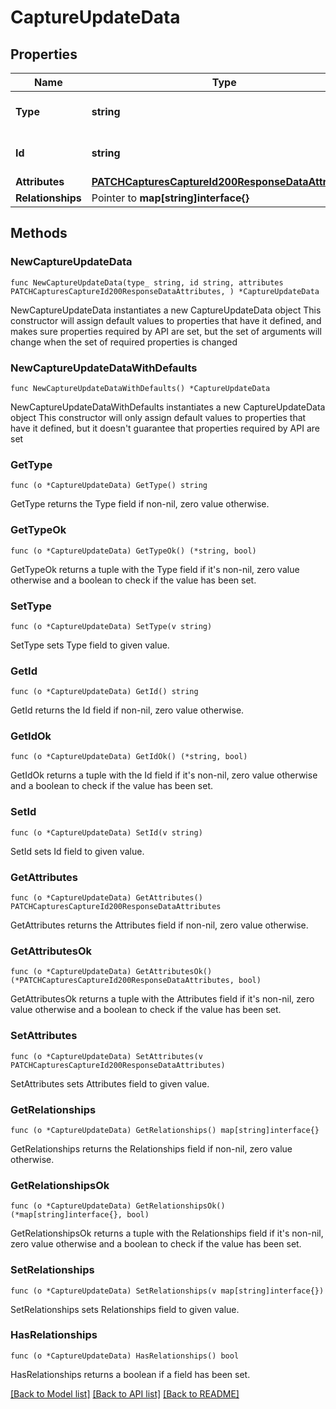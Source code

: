 # CaptureUpdateData

## Properties

Name | Type | Description | Notes
------------ | ------------- | ------------- | -------------
**Type** | **string** | The resource&#39;s type | [default to "captures"]
**Id** | **string** | The resource&#39;s id | 
**Attributes** | [**PATCHCapturesCaptureId200ResponseDataAttributes**](PATCHCapturesCaptureId200ResponseDataAttributes.md) |  | 
**Relationships** | Pointer to **map[string]interface{}** |  | [optional] 

## Methods

### NewCaptureUpdateData

`func NewCaptureUpdateData(type_ string, id string, attributes PATCHCapturesCaptureId200ResponseDataAttributes, ) *CaptureUpdateData`

NewCaptureUpdateData instantiates a new CaptureUpdateData object
This constructor will assign default values to properties that have it defined,
and makes sure properties required by API are set, but the set of arguments
will change when the set of required properties is changed

### NewCaptureUpdateDataWithDefaults

`func NewCaptureUpdateDataWithDefaults() *CaptureUpdateData`

NewCaptureUpdateDataWithDefaults instantiates a new CaptureUpdateData object
This constructor will only assign default values to properties that have it defined,
but it doesn't guarantee that properties required by API are set

### GetType

`func (o *CaptureUpdateData) GetType() string`

GetType returns the Type field if non-nil, zero value otherwise.

### GetTypeOk

`func (o *CaptureUpdateData) GetTypeOk() (*string, bool)`

GetTypeOk returns a tuple with the Type field if it's non-nil, zero value otherwise
and a boolean to check if the value has been set.

### SetType

`func (o *CaptureUpdateData) SetType(v string)`

SetType sets Type field to given value.


### GetId

`func (o *CaptureUpdateData) GetId() string`

GetId returns the Id field if non-nil, zero value otherwise.

### GetIdOk

`func (o *CaptureUpdateData) GetIdOk() (*string, bool)`

GetIdOk returns a tuple with the Id field if it's non-nil, zero value otherwise
and a boolean to check if the value has been set.

### SetId

`func (o *CaptureUpdateData) SetId(v string)`

SetId sets Id field to given value.


### GetAttributes

`func (o *CaptureUpdateData) GetAttributes() PATCHCapturesCaptureId200ResponseDataAttributes`

GetAttributes returns the Attributes field if non-nil, zero value otherwise.

### GetAttributesOk

`func (o *CaptureUpdateData) GetAttributesOk() (*PATCHCapturesCaptureId200ResponseDataAttributes, bool)`

GetAttributesOk returns a tuple with the Attributes field if it's non-nil, zero value otherwise
and a boolean to check if the value has been set.

### SetAttributes

`func (o *CaptureUpdateData) SetAttributes(v PATCHCapturesCaptureId200ResponseDataAttributes)`

SetAttributes sets Attributes field to given value.


### GetRelationships

`func (o *CaptureUpdateData) GetRelationships() map[string]interface{}`

GetRelationships returns the Relationships field if non-nil, zero value otherwise.

### GetRelationshipsOk

`func (o *CaptureUpdateData) GetRelationshipsOk() (*map[string]interface{}, bool)`

GetRelationshipsOk returns a tuple with the Relationships field if it's non-nil, zero value otherwise
and a boolean to check if the value has been set.

### SetRelationships

`func (o *CaptureUpdateData) SetRelationships(v map[string]interface{})`

SetRelationships sets Relationships field to given value.

### HasRelationships

`func (o *CaptureUpdateData) HasRelationships() bool`

HasRelationships returns a boolean if a field has been set.


[[Back to Model list]](../README.md#documentation-for-models) [[Back to API list]](../README.md#documentation-for-api-endpoints) [[Back to README]](../README.md)


